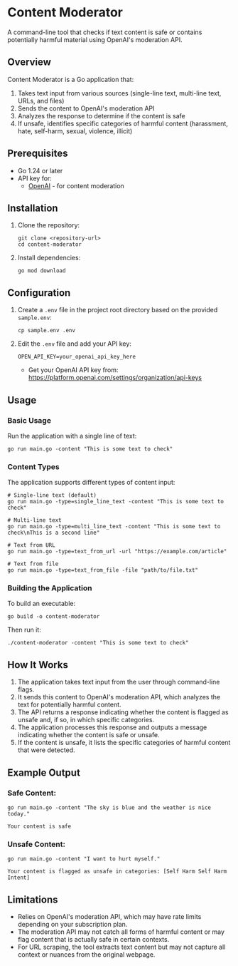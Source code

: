 # Content Moderator

A command-line tool that checks if text content is safe or contains potentially harmful material using OpenAI's moderation API.

## Overview

Content Moderator is a Go application that:
1. Takes text input from various sources (single-line text, multi-line text, URLs, and files)
2. Sends the content to OpenAI's moderation API
3. Analyzes the response to determine if the content is safe
4. If unsafe, identifies specific categories of harmful content (harassment, hate, self-harm, sexual, violence, illicit)

## Prerequisites

- Go 1.24 or later
- API key for:
  - [OpenAI](https://platform.openai.com/) - for content moderation

## Installation

1. Clone the repository:
   ```
   git clone <repository-url>
   cd content-moderator
   ```

2. Install dependencies:
   ```
   go mod download
   ```

## Configuration

1. Create a `.env` file in the project root directory based on the provided `sample.env`:
   ```
   cp sample.env .env
   ```

2. Edit the `.env` file and add your API key:
   ```
   OPEN_API_KEY=your_openai_api_key_here
   ```

   - Get your OpenAI API key from: https://platform.openai.com/settings/organization/api-keys

## Usage

### Basic Usage

Run the application with a single line of text:

```
go run main.go -content "This is some text to check"
```

### Content Types

The application supports different types of content input:

```
# Single-line text (default)
go run main.go -type=single_line_text -content "This is some text to check"

# Multi-line text
go run main.go -type=multi_line_text -content "This is some text to check\nThis is a second line"

# Text from URL
go run main.go -type=text_from_url -url "https://example.com/article"

# Text from file
go run main.go -type=text_from_file -file "path/to/file.txt"
```

### Building the Application

To build an executable:

```
go build -o content-moderator
```

Then run it:

```
./content-moderator -content "This is some text to check"
```

## How It Works

1. The application takes text input from the user through command-line flags.
2. It sends this content to OpenAI's moderation API, which analyzes the text for potentially harmful content.
3. The API returns a response indicating whether the content is flagged as unsafe and, if so, in which specific categories.
4. The application processes this response and outputs a message indicating whether the content is safe or unsafe.
5. If the content is unsafe, it lists the specific categories of harmful content that were detected.

## Example Output

### Safe Content:
```
go run main.go -content "The sky is blue and the weather is nice today."

Your content is safe
```

### Unsafe Content:
```
go run main.go -content "I want to hurt myself."

Your content is flagged as unsafe in categories: [Self Harm Self Harm Intent]
```

## Limitations

- Relies on OpenAI's moderation API, which may have rate limits depending on your subscription plan.
- The moderation API may not catch all forms of harmful content or may flag content that is actually safe in certain contexts.
- For URL scraping, the tool extracts text content but may not capture all context or nuances from the original webpage.
